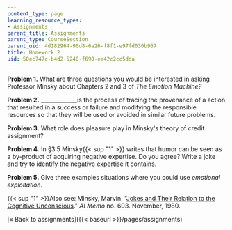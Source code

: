 ```yaml
---
content_type: page
learning_resource_types:
- Assignments
parent_title: Assignments
parent_type: CourseSection
parent_uid: 4d182964-96d8-6a26-f8f1-e97fd030b967
title: Homework 2
uid: 50ec747c-b4d2-5240-f690-ee42c2cc5dda
---
```


**Problem 1.** What are three questions you would be interested in asking Professor Minsky about Chapters 2 and 3 of _The Emotion Machine?_

**Problem 2.** \_\_\_\_\_\_\_\_\_\_\_\_\_is the process of tracing the provenance of a action that resulted in a success or failure and modifying the responsible resources so that they will be used or avoided in similar future problems.

**Problem 3.** What role does pleasure play in Minsky's theory of credit assignment?

**Problem 4.** In §3.5 Minsky{{< sup "1" >}} writes that humor can be seen as a by-product of acquiring negative expertise. Do you agree? Write a joke and try to identify the negative expertise it contains.

**Problem 5.** Give three examples situations where you could use _emotional exploitation_.

{{< sup "1" >}}Also see: Minsky, Marvin. "[Jokes and Their Relation to the Cognitive Unconscious](http://web.media.mit.edu/~minsky/papers/jokes.cognitive.txt)." _AI Memo_ no. 603. November, 1980.

[« Back to assignments]({{< baseurl >}}/pages/assignments)